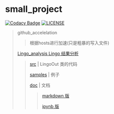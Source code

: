 # small_project

[![Codacy Badge](https://api.codacy.com/project/badge/Grade/46b5a2c40ed64ab9995fb28d13be6377)](https://app.codacy.com/app/chenboshuo/small_project?utm_source=github.com&utm_medium=referral&utm_content=chenboshuo/small_project&utm_campaign=Badge_Grade_Dashboard)
[![LICENSE](https://img.shields.io/badge/license-Anti%20996-blue.svg)](https://github.com/996icu/996.ICU/blob/master/LICENSE)

> github_accelelation
>> 根据hosts进行加速(只是粗暴的写入文件)
>
> [Lingo_analysis   Lingo 结果分析](./Lingo_analysis)
>> [src](./lingo_analysis/src) | LingoOut 类的代码
>>
>> [samples](./lingo_analysis/samples) | 例子
>>
>> [doc](./lingo_analysis/doc) | 文档
>>> [markdown 版](./lingo_analysis/docs/tutorial.md)
>>>
>>> [ipynb 版](./lingo_analysis/docs/tutorial.ipynb)
